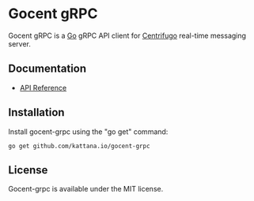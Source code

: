 Gocent gRPC
======

Gocent gRPC is a [Go](http://golang.org/) gRPC API client for [Centrifugo](https://github.com/centrifugal/centrifugo) real-time messaging server.

Documentation
-------------

- [API Reference](http://godoc.org/github.com/centrifugal/gocent)

Installation
------------

Install gocent-grpc using the "go get" command:

```
go get github.com/kattana.io/gocent-grpc
```

License
-------

Gocent-grpc is available under the MIT license.
